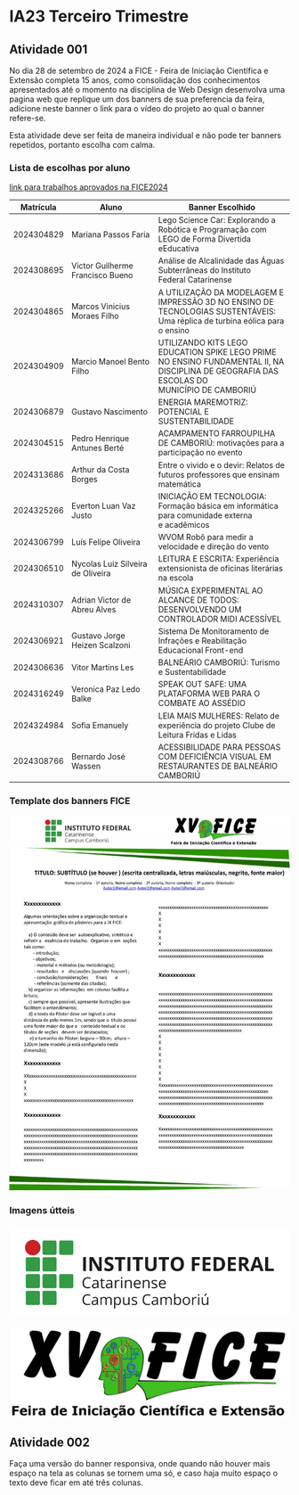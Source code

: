# IA23 Terceiro Trimestre

## Atividade 001

No dia 28 de setembro de 2024 a FICE - Feira de Iniciação Científica e Extensão completa 15 anos, como consolidação dos conhecimentos apresentados até o momento na disciplina de Web Design desenvolva uma pagina web que replique um dos banners de sua preferencia da feira, adicione neste banner o link para o vídeo do projeto ao qual o banner refere-se.

Esta atividade deve ser feita de maneira individual e não pode ter banners repetidos, portanto escolha com calma.

### Lista de escolhas por aluno

[link para trabalhos aprovados na FICE2024](https://www.camboriu.ifc.edu.br/editais/wp-content/uploads/sites/15/2024/09/Edital_XV_FICE_2024_-_Edital_29-2024-RESULTADO_FINAL.pdf)

| Matrícula  | Aluno                             | Banner Escolhido |
|------------|-----------------------------------|------------------|
| 2024304829 | Mariana Passos Faria              | Lego Science Car: Explorando a Robótica e Programação com LEGO de Forma Divertida eEducativa |
| 2024308695 | Victor Guilherme Francisco Bueno  | Análise de Alcalinidade das Águas Subterrâneas do Instituto Federal Catarinense |
| 2024304865 | Marcos Vinicius Moraes Filho      | A UTILIZAÇÃO DA MODELAGEM E IMPRESSÃO 3D NO ENSINO DE TECNOLOGIAS SUSTENTÁVEIS: Uma réplica de turbina eólica para o ensino |
| 2024304909 | Marcio Manoel Bento Filho         | UTILIZANDO KITS LEGO EDUCATION SPIKE LEGO PRIME NO ENSINO FUNDAMENTAL II, NA DISCIPLINA DE GEOGRAFIA DAS ESCOLAS DO MUNICÍPIO DE CAMBORIÚ |
| 2024306879 | Gustavo Nascimento                | ENERGIA MAREMOTRIZ: POTENCIAL E SUSTENTABILIDADE |
| 2024304515 | Pedro Henrique Antunes Berté      | ACAMPAMENTO FARROUPILHA DE CAMBORIÚ: motivações para a participação no evento |
| 2024313686 | Arthur da Costa Borges            | Entre o vivido e o devir: Relatos de futuros professores que ensinam matemática |
| 2024325266 | Everton Luan Vaz Justo            | INICIAÇÃO EM TECNOLOGIA: Formação básica em informática para comunidade externa e acadêmicos |
| 2024306799 | Luís Felipe Oliveira              | WVOM Robô para medir a velocidade e direção do vento |
| 2024306510 | Nycolas Luiz Silveira de Oliveira | LEITURA E ESCRITA: Experiência extensionista de oficinas literárias na escola |
| 2024310307 | Adrian Victor de Abreu Alves      | MÚSICA EXPERIMENTAL AO ALCANCE DE TODOS: DESENVOLVENDO UM CONTROLADOR MIDI ACESSÍVEL |
| 2024306921 | Gustavo Jorge Heizen Scalzoni     | Sistema De Monitoramento de Infrações e Reabilitação Educacional Front-end |
| 2024306636 | Vitor Martins Les                 | BALNEÁRIO CAMBORIÚ: Turismo e Sustentabilidade |
| 2024316249 | Veronica Paz Ledo Balke           | SPEAK OUT SAFE: UMA PLATAFORMA WEB PARA O COMBATE AO ASSÉDIO |
| 2024324984 | Sofia Emanuely                    | LEIA MAIS MULHERES: Relato de experiência do projeto Clube de Leitura Fridas e Lidas |
| 2024308766 | Bernardo José Wassen              | ACESSIBILIDADE PARA PESSOAS COM DEFICIÊNCIA VISUAL EM RESTAURANTES DE BALNEÁRIO CAMBORIÚ |

### Template dos banners FICE

![asfds](docs_assets/FICE_XV_2024_Modelo_banner.jpg)

### Imagens útteis

![logo ifc](docs_assets/Logo_IFC_horizontal_Camboriu.png)

![logo xv fice](docs_assets/banner_FICE_2024_XV.png)

## Atividade 002

Faça uma versão do banner responsiva, onde quando não houver mais espaço na tela as colunas se tornem uma só, e caso haja muito espaço o texto deve ficar em até três colunas.
